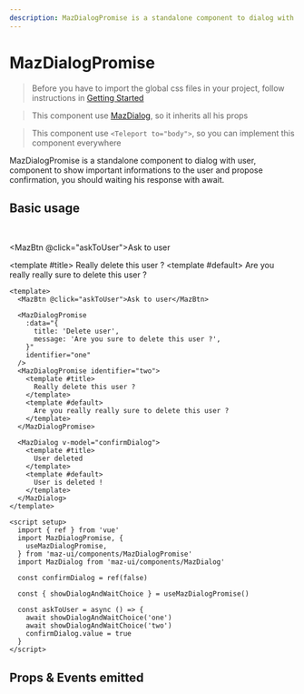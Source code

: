 ```yaml
---
description: MazDialogPromise is a standalone component to dialog with user, component to show important informations to the user and propose confirmation, you should waiting his response with await.
---
```



# MazDialogPromise

> Before you have to import the global css files in your project, follow instructions in [Getting Started](/maz-ui-3/guide/getting-started.html)

> This component use [MazDialog](/maz-ui-3/components/maz-dialog.html), so it inherits all his props

> This component use `<Teleport to="body">`, so you can implement this component everywhere

MazDialogPromise is a standalone component to dialog with user, component to show important informations to the user and propose confirmation, you should waiting his response with await.

## Basic usage

<br />

<MazBtn @click="askToUser">Ask to user</MazBtn>

<MazDialogPromise
  :data="{
    title: 'Delete user',
    message: 'Are you sure to delete this user ?',
  }"
  identifier="one"
/>
<MazDialogPromise identifier="two">
  <template #title>
    Really delete this user ?
  </template>
  <template #default>
    Are you really really sure to delete this user ?
  </template>
</MazDialogPromise>

<MazDialog v-model="confirmDialog">
  <template #title>
    User deleted
  </template>
  <template #default>
    User is deleted !
  </template>
</MazDialog>

<script setup>
  import { ref } from 'vue'
  import {
    useMazDialogPromise,
  } from 'maz-ui/components/MazDialogPromise'

  const { showDialogAndWaitChoice } = useMazDialogPromise()
  const confirmDialog = ref(false)

  const askToUser = async () => {
    await showDialogAndWaitChoice('one')
    await showDialogAndWaitChoice('two')
    confirmDialog.value = true
  }
</script>

```vue
<template>
  <MazBtn @click="askToUser">Ask to user</MazBtn>

  <MazDialogPromise
    :data="{
      title: 'Delete user',
      message: 'Are you sure to delete this user ?',
    }"
    identifier="one"
  />
  <MazDialogPromise identifier="two">
    <template #title>
      Really delete this user ?
    </template>
    <template #default>
      Are you really really sure to delete this user ?
    </template>
  </MazDialogPromise>

  <MazDialog v-model="confirmDialog">
    <template #title>
      User deleted
    </template>
    <template #default>
      User is deleted !
    </template>
  </MazDialog>
</template>

<script setup>
  import { ref } from 'vue'
  import MazDialogPromise, {
    useMazDialogPromise,
  } from 'maz-ui/components/MazDialogPromise'
  import MazDialog from 'maz-ui/components/MazDialog'

  const confirmDialog = ref(false)

  const { showDialogAndWaitChoice } = useMazDialogPromise()

  const askToUser = async () => {
    await showDialogAndWaitChoice('one')
    await showDialogAndWaitChoice('two')
    confirmDialog.value = true
  }
</script>
```

## Props & Events emitted

<ComponentPropDoc component="MazDialogPromise" />
